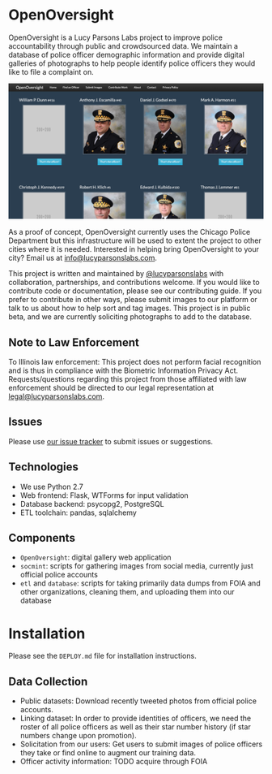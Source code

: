 # OpenOversight

OpenOversight is a Lucy Parsons Labs project to improve police accountability through public and crowdsourced data. We maintain a database of police officer demographic information and provide digital galleries of photographs to help people identify police officers they would like to file a complaint on.

![](docs/img/updated_gallery.png)

As a proof of concept, OpenOversight currently uses the Chicago Police Department but this infrastructure will be used to extent the project to other cities where it is needed. Interested in helping bring OpenOversight to your city? Email us at [info@lucyparsonslabs.com](mailto:info@lucyparsonslabs.com).  

This project is written and maintained by [@lucyparsonslabs](https://twitter.com/lucyparsonslabs.com) with collaboration, partnerships, and contributions welcome. If you would like to contribute code or documentation, please see our contributing guide. If you prefer to contribute in other ways, please submit images to our platform or talk to us about how to help sort and tag images. This project is in public beta, and we are currently soliciting photographs to add to the database.

## Note to Law Enforcement

To Illinois law enforcement: This project does not perform facial recognition and is thus in compliance with the Biometric Information Privacy Act. Requests/questions regarding this project from those affiliated with law enforcement should be directed to our legal representation at [legal@lucyparsonslabs.com](mailto:legal@lucyparsonslabs.com).

## Issues

Please use [our issue tracker](https://github.com/lucyparsons/OpenOversight//issues/new) to submit issues or suggestions. 

## Technologies 

 * We use Python 2.7
 * Web frontend: Flask, WTForms for input validation
 * Database backend: psycopg2, PostgreSQL
 * ETL toolchain: pandas, sqlalchemy

## Components

* `OpenOversight`: digital gallery web application 
* `socmint`: scripts for gathering images from social media, currently just official police accounts
* `etl` and `database`: scripts for taking primarily data dumps from FOIA and other organizations, cleaning them, and uploading them into our database

# Installation

Please see the `DEPLOY.md` file for installation instructions.

## Data Collection

* Public datasets: Download recently tweeted photos from official police accounts. 
* Linking dataset: In order to provide identities of officers, we need the roster of all police officers as well as their star number history (if star numbers change upon promotion). 
* Solicitation from our users: Get users to submit images of police officers they take or find online to augment our training data.
* Officer activity information: TODO acquire through FOIA

